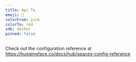 ```yaml
---
title: Api Ta
emoji: 🏢
colorFrom: pink
colorTo: red
sdk: docker
pinned: false
---
```


Check out the configuration reference at https://huggingface.co/docs/hub/spaces-config-reference
